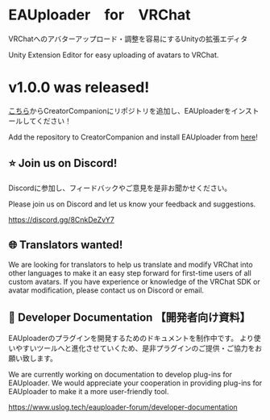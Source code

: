 # EAUploader　for　VRChat
VRChatへのアバターアップロード・調整を容易にするUnityの拡張エディタ

Unity Extension Editor for easy uploading of avatars to VRChat.


# v1.0.0 was released!
[こちら](vcc://vpm/addRepo?url=https://project-eauploader.github.io/EAUploader-for-VRChat/registry.json)からCreatorCompanionにリポジトリを追加し、EAUploaderをインストールしてください！

Add the repository to CreatorCompanion and install EAUploader from [here](vcc://vpm/addRepo?url=https://project-eauploader.github.io/EAUploader-for-VRChat/registry.json)!

## ⭐ Join us on Discord!
Discordに参加し、フィードバックやご意見を是非お聞かせください。

Please join us on Discord and let us know your feedback and suggestions.

https://discord.gg/8CnkDeZvY7

## 🌐 Translators wanted!
We are looking for translators to help us translate and modify VRChat into other languages to make it an easy step forward for first-time users of all custom avatars. If you have experience or knowledge of the VRChat SDK or avatar modification, please contact us on Discord or email.

## 📄 Developer Documentation 【開発者向け資料】
EAUploaderのプラグインを開発するためのドキュメントを制作中です。
より使いやすいツールへと進化させていくため、是非プラグインのご提供・ご協力をお願い致します。

We are currently working on documentation to develop plug-ins for EAUploader.
We would appreciate your cooperation in providing plug-ins for EAUploader to make it a more user-friendly tool.

https://www.uslog.tech/eauploader-forum/developer-documentation
